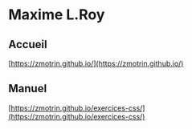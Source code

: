 # Maxime L.Roy

## Accueil
[https://zmotrin.github.io/](https://zmotrin.github.io/)

## Manuel
[https://zmotrin.github.io/exercices-css/](https://zmotrin.github.io/exercices-css/)
